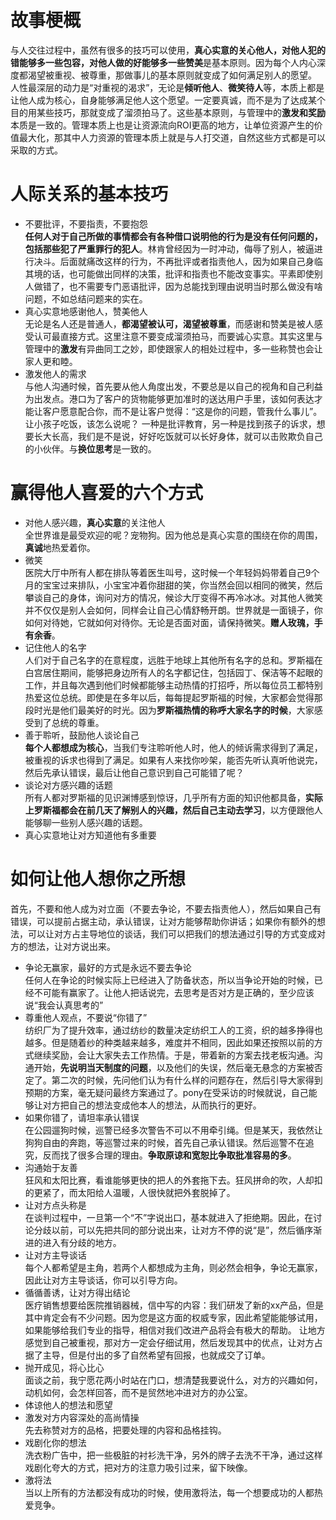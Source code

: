 # 故事梗概
与人交往过程中，虽然有很多的技巧可以使用，**真心实意的关心他人，对他人犯的错能够多一些包容，对他人做的好能够多一些赞美**是基本原则。因为每个人内心深度都渴望被重视、被尊重，那做事儿的基本原则就变成了如何满足别人的愿望。<br/>
人性最深层的动力是“对重视的渴求”，无论是**倾听他人**、**微笑待人**等，本质上都是让他人成为核心，自身能够满足他人这个愿望。一定要真诚，而不是为了达成某个目的用某些技巧，那就变成了溜须拍马了。这些基本原则，与管理中的**激发和奖励**本质是一致的。管理本质上也是让资源流向ROI更高的地方，让单位资源产生的价值最大化，那其中人力资源的管理本质上就是与人打交道，自然这些方式都是可以采取的方式。
# 人际关系的基本技巧
+ 不要批评，不要指责，不要抱怨	<br/>
**任何人对于自己所做的事情都会有各种借口说明他的行为是没有任何问题的，包括那些犯了严重罪行的犯人**。林肯曾经因为一时冲动，侮辱了别人，被逼进行决斗。后面就痛改这样的行为，不再批评或者指责他人，因为如果自己身临其境的话，也可能做出同样的决策，批评和指责也不能改变事实。平素即使别人做错了，也不需要专门恶语批评，因为总能找到理由说明当时那么做没有啥问题，不如总结问题来的实在。
+ 真心实意地感谢他人，赞美他人	<br/>
无论是名人还是普通人，**都渴望被认可，渴望被尊重**，而感谢和赞美是被人感受认可最直接方式。这里注意不要变成溜须拍马，而要诚心实意。其实这里与管理中的**激发**有异曲同工之妙，即使跟家人的相处过程中，多一些称赞也会让家人更和睦。
+ 激发他人的需求	<br/>
与他人沟通时候，首先要从他人角度出发，不要总是以自己的视角和自己利益为出发点。港口为了客户的货物能够更加准时的送达用户手里，该如何表达才能让客户愿意配合你，而不是让客户觉得：“这是你的问题，管我什么事儿”。让小孩子吃饭，该怎么说呢？ 一种是批评教育，另一种是找到孩子的诉求，想要长大长高，我们是不是说，好好吃饭就可以长好身体，就可以击败欺负自己的小伙伴。与**换位思考**是一致的。
# 赢得他人喜爱的六个方式
+ 对他人感兴趣，**真心实意**的关注他人 <br/>
全世界谁是最受欢迎的呢？宠物狗。因为他总是真心实意的围绕在你的周围，**真诚**地热爱着你。
+ 微笑<br/>
医院大厅中所有人都在排队等着医生叫号，这时候一个年轻妈妈带着自己9个月的宝宝过来排队，小宝宝冲着你甜甜的笑，你当然会回以相同的微笑，然后攀谈自己的身体，询问对方的情况，候诊大厅变得不再冷冰冰。对其他人微笑并不仅仅是别人会如何，同样会让自己心情舒畅开朗。世界就是一面镜子，你如何对待她，它就如何对待你。无论是否面对面，请保持微笑。**赠人玫瑰，手有余香**。
+ 记住他人的名字<br/>
人们对于自己名字的在意程度，远胜于地球上其他所有名字的总和。罗斯福在白宫居住期间，能够把身边所有人的名字都记住，包括园丁、保洁等不起眼的工作，并且每次遇到他们时候都能够主动热情的打招呼，所以每位员工都特别热爱这位总统。即使是在多年以后，每每提起罗斯福的时候，大家都会觉得那段时光是他们最美好的时光。因为**罗斯福热情的称呼大家名字的时候**，大家感受到了总统的尊重。
+ 善于聆听，鼓励他人谈论自己 <br/>
**每个人都想成为核心**，当我们专注聆听他人时，他人的倾诉需求得到了满足，被重视的诉求也得到了满足。如果有人来找你吵架，能否先听认真听他说完，然后先承认错误，最后让他自己意识到自己可能错了呢？
+ 谈论对方感兴趣的话题<br/>
所有人都对罗斯福的见识渊博感到惊讶，几乎所有方面的知识他都具备，**实际上罗斯福都会在前几天了解别人的兴趣，然后自己主动去学习**，以方便跟他人能够聊一些别人感兴趣的话题。
+ 真心实意地让对方知道他有多重要<br/>
# 如何让他人想你之所想
首先，不要和他人成为对立面（不要去争论，不要去指责他人），然后如果自己有错误，可以提前占据主动，承认错误，让对方能够帮助你讲话；如果你有额外的想法，可以让对方占主导地位的谈话，我们可以把我们的想法通过引导的方式变成对方的想法，让对方说出来。
+ 争论无赢家，最好的方式是永远不要去争论<br/>
任何人在争论的时候实际上已经进入了防备状态，所以当争论开始的时候，已经不可能有赢家了。让他人把话说完，去思考是否对方是正确的，至少应该说“我会认真思考的”
+ 尊重他人观点，不要说“你错了”<br/>
纺织厂为了提升效率，通过纺纱的数量决定纺织工人的工资，织的越多挣得也越多。但是随着纱的种类越来越多，难度并不相同，因此如果还按照以前的方式继续奖励，会让大家失去工作热情。于是，带着新的方案去找老板沟通。沟通开始，**先说明当天制度的问题**，以及他们的失误，然后毫无悬念的方案被否定了。第二次的时候，先问他们认为有什么样的问题存在，然后引导大家得到预期的方案，毫无疑问最终方案通过了。pony在受采访的时候就说，自己能够让对方把自己的想法变成他本人的想法，从而执行的更好。
+ 如果你错了，请坦率承认错误 <br/>
在公园遛狗时候，巡警已经多次警告不可以不用牵引绳。但是某天，我依然让狗狗自由的奔跑，等巡警过来的时候，首先自己承认错误。然后巡警不在追究，反而找了很多合理的理由。**争取原谅和宽恕比争取批准容易的多**。
+ 沟通始于友善 <br/>
狂风和太阳比赛，看谁能够更快的把人的外套拖下去。狂风拼命的吹，人却扣的更紧了，而太阳给人温暖，人很快就把外套脱掉了。
+ 让对方点头称是 <br/>
在谈判过程中，一旦第一个“不”字说出口，基本就进入了拒绝期。因此，在讨论分歧以前，可以先把共同的部分说出来，让对方不停的说“是”，然后循序渐进的进入有分歧的地方。
+ 让对方主导谈话 <br/>
每个人都希望是主角，若两个人都想成为主角，则必然会相争，争论无赢家，因此让对方主导谈话，你可以引导方向。
+ 循循善诱，让对方得出结论<br/>
医疗销售想要给医院推销器械，信中写的内容：我们研发了新的xx产品，但是其中肯定会有不少问题。因为您是这方面的权威专家，因此希望能能够试用，如果能够给我们专业的指导，相信对我们改进产品将会有极大的帮助。 让地方感觉到自己被重视，那对方一定会仔细试用，然后发现其中的优点，让对方占据了主导，但是付出的多了自然希望有回报，也就成交了订单。
+ 抛开成见，将心比心 <br/>
面谈之前，我宁愿花两小时站在门口，想清楚我要说什么，对方的兴趣如何，动机如何，会怎样回答，而不是贸然地冲进对方的办公室。
+ 体谅他人的想法和愿望<br/>
+ 激发对方内容深处的高尚情操 <br/>
先去称赞对方的品格，把要处理的内容和品格挂钩。
+ 戏剧化你的想法<br/>
洗衣粉广告中，把一些极脏的衬衫洗干净，另外的牌子去洗不干净，通过这样戏剧化夸大的方式，把对方的注意力吸引过来，留下映像。
+ 激将法<br/>
当以上所有的方法都没有成功的时候，使用激将法，每一个想要成功的人都热爱竞争。

